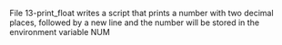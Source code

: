 File 13-print_float writes a script that prints a number with two decimal places, followed by a new line and the number will be stored in the environment variable NUM

